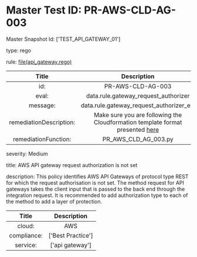 



# Master Test ID: PR-AWS-CLD-AG-003


Master Snapshot Id: ['TEST_API_GATEWAY_01']

type: rego

rule: [file(api_gateway.rego)]  
  
  
  
  

|Title|Description|
| :---: | :---: |
|id: |PR-AWS-CLD-AG-003|
|eval: |data.rule.gateway_request_authorizer|
|message: |data.rule.gateway_request_authorizer_err|
|remediationDescription: |Make sure you are following the Cloudformation template format presented <a href='https://docs.aws.amazon.com/AWSCloudFormation/latest/UserGuide/aws-resource-kms-key.html#cfn-kms-key-enablekeyrotation' target='_blank'>here</a>|
|remediationFunction: |PR_AWS_CLD_AG_003.py|


severity: Medium

title: AWS API gateway request authorization is not set

description: This policy identifies AWS API Gateways of protocol type REST for which the request authorisation is not set. The method request for API gateways takes the client input that is passed to the back end through the integration request. It is recommended to add authorization type to each of the method to add a layer of protection.  
  
  

|Title|Description|
| :---: | :---: |
|cloud: |AWS|
|compliance: |['Best Practice']|
|service: |['api gateway']|



[file(api_gateway.rego)]: https://github.com/prancer-io/prancer-compliance-test/tree/master/aws/cloud/api_gateway.rego
